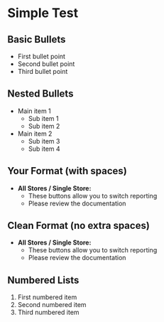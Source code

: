 # Simple Test

## Basic Bullets
* First bullet point
* Second bullet point
* Third bullet point

## Nested Bullets
* Main item 1
  * Sub item 1
  * Sub item 2
* Main item 2
  * Sub item 3
  * Sub item 4

## Your Format (with spaces)
*   **All Stores / Single Store:** 
    *   These buttons allow you to switch reporting
    *   Please review the documentation

## Clean Format (no extra spaces)
* **All Stores / Single Store:**
  * These buttons allow you to switch reporting
  * Please review the documentation

## Numbered Lists
1. First numbered item
2. Second numbered item
3. Third numbered item 